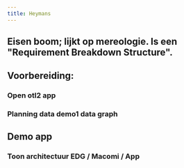 ```yaml
---
title: Heymans
---
```


## Eisen boom; lijkt op mereologie. Is een "Requirement Breakdown Structure".
## Voorbereiding:
### Open otl2 app
### Planning data demo1 data graph
## Demo app
### Toon architectuur EDG / Macomi / App
###
